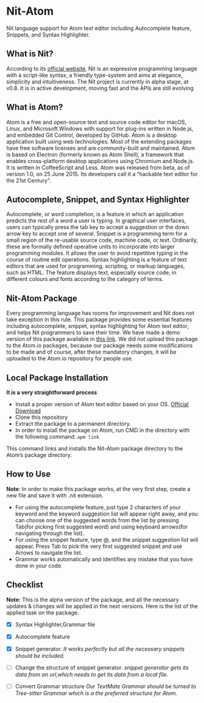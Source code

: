 # Nit-Atom

Nit language support for Atom text editor including Autocomplete feature, Snippets, and Syntax Highlighter.

## What is Nit?

According to its [official website](http://nitlanguage.org), Nit is an expressive programming language with a script-like syntax,
a friendly type-system and aims at elegance, simplicity and intuitiveness. The Nit project is currently
in alpha stage, at v0.8. It is in active development, moving fast and the APIs are still evolving

## What is Atom?

Atom is a free and open-source text and source code editor for macOS, Linux, and Microsoft Windows with support for plug-ins written in Node.js, and embedded Git Control, developed by GitHub. Atom is a desktop application built using web technologies. Most of the extending packages have free software licenses and are community-built and maintained. Atom is based on Electron (formerly known as Atom Shell), a framework that enables cross-platform desktop applications using Chromium and Node.js. It is written in CoffeeScript and Less. Atom was released from beta, as of version 1.0, on 25 June 2015. Its developers call it a "hackable text editor for the 21st Century".

## Autocomplete, Snippet, and Syntax Highlighter

Autocomplete, or word completion, is a feature in which an application predicts the rest of a word a user is typing. In graphical user interfaces, users can typically press the tab key to accept a suggestion or the down arrow key to accept one of several.
Snippet is a programming term for a small region of the re-usable source code, machine code, or text. Ordinarily, these are formally defined operative units to incorporate into larger programming modules. It allows the user to avoid repetitive typing in the course of routine edit operations.
Syntax highlighting is a feature of text editors that are used for programming, scripting, or markup languages, such as HTML. The feature displays text, especially source code, in different colours and fonts according to the category of terms.

## Nit-Atom Package

Every programming language has rooms for improvement and Nit does not take exception in this rule. This package provides some essential features including autocomplete, snippet, syntax highlighting for Atom text editor, and helps Nit programmers to save their time.
We have made a demo version of this package available in [this link](https://github.com/Nader-J/Nit-Atom/). We did not upload this package to the Atom.io packages, because our package needs some modifications to be made and of course, after these mandatory changes, it will be uploaded to the Atom.io repository for people use.

## Local Package Installation

**It is a very straightforward process**
- Install a proper version of Atom text editor based on your OS. [Official Download](https://atom.io/)
- Clone this repository
- Extract the package to a permanent directory.
- In order to install the package on Atom, run CMD in the directory with the following command:
``` apm link ```

This command links and installs the Nit-Atom package directory to the Atom’s package directory.

## How to Use
**Note**: In order to make this package works, at the very first step, create a new file and save it with .nit extension.

- For using the autocomplete feature, just type 2 characters of your keyword and the keyword suggestion list will appear right away, and you can choose one of the suggested words from the list by pressing Tab(for picking first suggested word) and using keyboard arrows(for navigating through the list).
- For using the snippet feature, type @, and the snippet suggestion list will appear. Press Tab to pick the very first suggested snippet and use Arrows to navigate the list.
- Grammar works automatically and identifies any mistake that you have done in your code.


## Checklist

**Note:** This is the alpha version of the package, and all the necessary updates & changes will be applied in the next versions.
Here is the list of the applied task on the package.
- [x] Syntax Highlighter,Grammar file
- [x] Autocomplete feature
- [x] Snippet generator. *It works perfectly but all the necessary snippets should be included.* 
- [ ] Change the structure of snippet generator. *snippet generator gets its data from an url,which needs to get its data from a local file.*
- [ ] Convert Grammar structure *Our TextMate Grammar should be turned to Tree-sitter Grammar which is a the preferred structure for Atom.*






